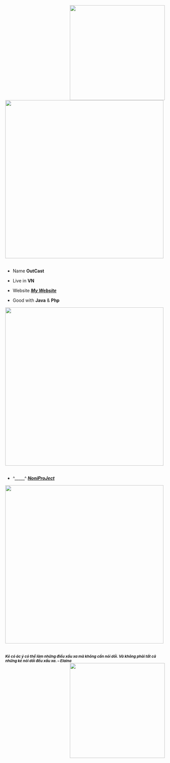 
<div>
<img src="./img/Profile-elaina.png" width="300" align="right" />
<br/>
<img src="./img/AboutMe-elaina.png" width="500" />
<br/>
<br/>
  
- Name **OutCast**

- Live in **VN**

- Website [***My Website***](#)

- Good with **Java** & **Php**



<img src="./img/Repo-elaina.png" width="500" />
<br/>
<br/>
  
- ^_____^ [***NoniProJect***](https://www.artstation.com/artwork/qArXVR)<br/>




<img src="./img/banner-elainaa.png" width="500" /><br/>
<br/>  
<sub> ***Kẻ có ác ý có thể làm những điều xấu xa mà không cần nói dối. Và không phải tất cả những kẻ nói dối đều xấu xa. – Elaina*** </sub>
  <br/>
<img src="./img/Waifu-elainaa.png" width="300" align="right"/>

<!--
<img src="https://metrics.lecoq.io/Eilaluth?template=classic&base.header=0&base.activity=0&base.community=0&base.repositories=0&base.metadata=0&repositories=1&repositories=100&repositories.batch=100&repositories.forks=false&repositories.affiliations=owner&repositories.featured=Eilaluth%2FAyano%2CEilaluth%2FKyoko%2CEilaluth%2FKanna%2CEilaluth%2FHotaru%2CEilaluth%2FMocha&config.timezone=Asia%2FJakart"  />
-->
</div>
